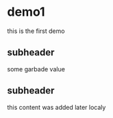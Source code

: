 # demo1
this is the first demo

## subheader
some garbade value

## subheader
this content was added later localy